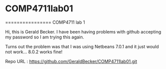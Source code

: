 # COMP4711lab01
================
COMP4711 lab 1


Hi, this is Gerald Becker. I have been having problems with github accepting my 
password so I am trying this again. 

Turns out the problem was that I was using Netbeans 7.0.1 and it just would not 
work... 8.0.2 works fine!

Repo URL : https://github.com/GeraldBecker/COMP4711lab01.git